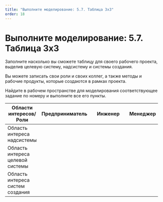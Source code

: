 ```yaml
---
title: "Выполните моделирование: 5.7. Таблица 3х3"
order: 18
---
```


# Выполните моделирование: 5.7. Таблица 3х3



Заполните насколько вы сможете таблицу для своего рабочего проекта, выделив целевую систему, надсистему и системы создания.

Вы можете записать свои роли и своих коллег, а также методы и рабочие продукты, которые создаются в рамках проекта.

Найдите в рабочем пространстве для моделирования соответствующее задание по номеру и выполните все его пункты.

| Области интересов/Роли | Предприниматель | | Инженер | | Менеджер |
| --- | --- | --- | --- | --- | --- |
| Область интереса надсистемы |  |  | |  | |
| Область интереса целевой системы |  |  | |  | |
| Область интереса систем создания |  |  | |  | |

